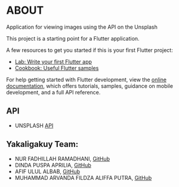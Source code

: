# ABOUT
Application for viewing images using the API on the Unsplash

This project is a starting point for a Flutter application.

A few resources to get you started if this is your first Flutter project:

- [Lab: Write your first Flutter app](https://docs.flutter.dev/get-started/codelab)
- [Cookbook: Useful Flutter samples](https://docs.flutter.dev/cookbook)

For help getting started with Flutter development, view the
[online documentation](https://docs.flutter.dev/), which offers tutorials,
samples, guidance on mobile development, and a full API reference.

## API
- UNSPLASH [API](https://api.unplash.com)

## Yakaligakuy Team:
* NUR FADHILLAH RAMADHANI,						    [GitHub](https://github.com/dhilla121201)
* DINDA PUSPA APRILIA,					          [GitHub](https://github.com/dindapuspaaprilia)
* AFIF ULUL ALBAB,						            [GitHub](https://github.com/afifululalbab)
* MUHAMMAD ARVANDA FILDZA ALIFFA PUTRA,	[GitHub](https://github.com/arvandza)

